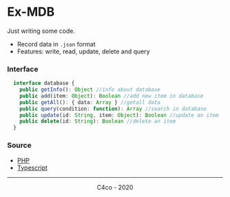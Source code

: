 # Ex-MDB

Just writing some code.

- Record data in ```.json``` format
- Features: write, read, update, delete and query

### Interface

```typescript
  interface database {
    public getInfo(): Object //info about database
    public add(item: Object): Boolean //add new item in database
    public getAll(): { data: Array } //getall data
    public query(condition: function): Array //search in database
    public update(id: String, item: Object): Boolean //update an item
    public delete(id: String): Boolean //delete an item
  }
```

### Source

- [PHP](https://github.com/C4co/ex-mdb/tree/master/php)
- [Typescript](https://github.com/C4co/ex-mdb/tree/master/typescript)

---

<p align="center">
  C4co - 2020
</p>
